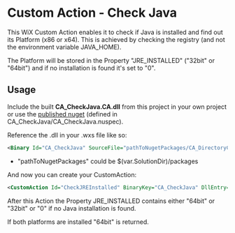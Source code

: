 ﻿# Custom Action - Check Java

This WiX Custom Action enables it to check if Java is installed and find out its Platform (x86 or x64). This is achieved by checking the registry (and not the environment variable JAVA_HOME). <br />

The Platform will be stored in the Property "JRE_INSTALLED" ("32bit" or "64bit") and if no installation is found it's set to "0".

## Usage

Include the built **CA_CheckJava.CA.dll** from this project in your own project or use the [published nuget](https://www.nuget.org/packages/CA_CheckJava/) (defined in CA_CheckJava/CA_CheckJava.nuspec). 

Reference the .dll in your .wxs file like so:

```xml
<Binary Id="CA_CheckJava" SourceFile="pathToNugetPackages/CA_DirectoryChooser.X.X.X/lib/net45/CA_CheckJava.CA.dll" />
```

* "pathToNugetPackages" could be $(var.SolutionDir)/packages

And now you can create your CustomAction: 

```xml
<CustomAction Id="CheckJREInstalled" BinaryKey="CA_CheckJava" DllEntry="CheckJREInstalled" Execute="immediate" />
```

After this Action the Property JRE_INSTALLED contains either "64bit" or "32bit" or "0" if no Java installation is found. <br />

If both platforms are installed "64bit" is returned.

